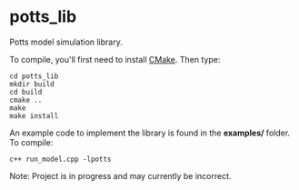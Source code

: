 # potts_lib
Potts model simulation library.

To compile, you'll first need to install [CMake](https://cmake.org).  Then type:

    cd potts_lib
    mkdir build
    cd build
    cmake ..
    make
    make install

An example code to implement the library is found in the **examples/** folder.  To compile:

    c++ run_model.cpp -lpotts

Note: Project is in progress and may currently be incorrect.
